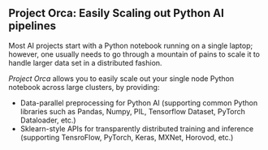 ## Project Orca: Easily Scaling out Python AI pipelines

Most AI projects start with a Python notebook running on a single laptop; however, one usually needs to go through a mountain of pains to scale it to handle larger data set in a distributed fashion. 

_Project Orca_ allows you to easily scale out your single node Python notebook across large clusters, by providing:
* Data-parallel preprocessing for Python AI (supporting common Python libraries such as Pandas, Numpy, PIL, Tensorflow Dataset, PyTorch Dataloader, etc.) 
* Sklearn-style APIs for transparently distributed training and inference (supporting TensroFlow, PyTorch, Keras, MXNet, Horovod, etc.)
